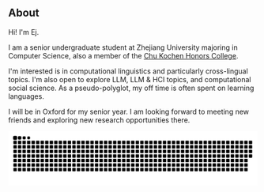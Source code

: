 ## About

Hi! I'm Ej.

I am a senior undergraduate student at Zhejiang University majoring in Computer Science, also a member of the [Chu Kochen Honors College](http://ckc.zju.edu.cn/ckcen/).


I'm interested is in computational linguistics and particularly cross-lingual topics. I'm also open to explore LLM, LLM & HCI topics, and computational social science. As a pseudo-polyglot, my off time is often spent on learning languages.

I will be in Oxford for my senior year. I am looking forward to meeting new friends and exploring new research opportunities there.




![亮色](https://raw.githubusercontent.com/Cyber-E-J/Cyber-E-J/f1a52e187e36cc1d99692f0d38c6b0940492bd77/github-contribution-grid-snake.svg)
<!-- ![暗色](https://raw.githubusercontent.com/Cyber-E-J/Cyber-E-J/output/github-contribution-grid-snake-dark.svg) -->